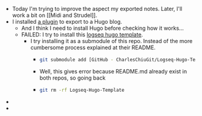 - Today I'm trying to improve the aspect my exported notes. Later, I'll work a bit on [[Midi and Strudel]].
- I installed [a plugin](https://github.com/sawhney17/logseq-schrodinger) to export to a Hugo blog.
	- And I think I need to install Hugo before checking how it works...
	- FAILED: I try to install this [logseq hugo template](https://github.com/CharlesChiuGit/Logseq-Hugo-Template).
		- I try installing it as a submodule of this repo. Instead of the more cumbersome process explained at their README.
			- ``` bash
			  git submodule add [GitHub - CharlesChiuGit/Logseq-Hugo-Template: This is a HUGO website template for Logseq users who wants their published posts to look more like a personal website, using GitHub Pages to host the website and logseq-schrodinger to export your Logseq pages.](https://github.com/CharlesChiuGit/Logseq-Hugo-Template.git)
			  ```
			- Well, this gives error because README.md already exist in both repos, so going back
			- ``` bash
			  git rm -rf Logseq-Hugo-Template
			  ```
-
-